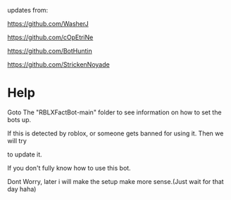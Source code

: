 updates from: 

https://github.com/WasherJ 

https://github.com/cOpEtriNe 

https://github.com/BotHuntin 

https://github.com/StrickenNoyade

# Help

Goto The "RBLXFactBot-main" folder to see information on how to set the bots up.

If this is detected by roblox, or someone gets banned for using it. Then we will try 

to update it.

If you don't fully know how to use this bot.

Dont Worry, later i will make the setup make more sense.(Just wait for that day haha)
